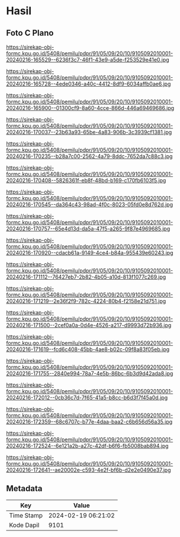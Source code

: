# Hasil

## Foto C Plano

https://sirekap-obj-formc.kpu.go.id/5408/pemilu/pdpr/91/05/09/20/10/9105092010001-20240216-165529--6236f3c7-46f1-43e9-a5de-f253529e41e0.jpg

https://sirekap-obj-formc.kpu.go.id/5408/pemilu/pdpr/91/05/09/20/10/9105092010001-20240216-165728--4ede0346-a40c-4412-8df9-6034affb0ae6.jpg

https://sirekap-obj-formc.kpu.go.id/5408/pemilu/pdpr/91/05/09/20/10/9105092010001-20240216-165900--01300cf9-8a60-4cce-866d-446a69469686.jpg

https://sirekap-obj-formc.kpu.go.id/5408/pemilu/pdpr/91/05/09/20/10/9105092010001-20240216-170037--23b63a93-65be-4a83-906b-3c3939cf1381.jpg

https://sirekap-obj-formc.kpu.go.id/5408/pemilu/pdpr/91/05/09/20/10/9105092010001-20240216-170235--b28a7c00-2562-4a79-8ddc-7652da7c88c3.jpg

https://sirekap-obj-formc.kpu.go.id/5408/pemilu/pdpr/91/05/09/20/10/9105092010001-20240216-170408--5826361f-eb8f-48bd-b169-c170fb6103f5.jpg

https://sirekap-obj-formc.kpu.go.id/5408/pemilu/pdpr/91/05/09/20/10/9105092010001-20240216-170545--da364c43-98ad-4f0c-8023-05fd0e8d762d.jpg

https://sirekap-obj-formc.kpu.go.id/5408/pemilu/pdpr/91/05/09/20/10/9105092010001-20240216-170757--65e4d13d-da5a-47f5-a265-9f87e4969685.jpg

https://sirekap-obj-formc.kpu.go.id/5408/pemilu/pdpr/91/05/09/20/10/9105092010001-20240216-170920--cdacb61a-9149-4ce4-b84a-955439e60243.jpg

https://sirekap-obj-formc.kpu.go.id/5408/pemilu/pdpr/91/05/09/20/10/9105092010001-20240216-171112--76427eb7-2b82-4b05-a10d-813f1077c269.jpg

https://sirekap-obj-formc.kpu.go.id/5408/pemilu/pdpr/91/05/09/20/10/9105092010001-20240216-171219--2e36f2f9-782c-4224-80b4-f2158e21d751.jpg

https://sirekap-obj-formc.kpu.go.id/5408/pemilu/pdpr/91/05/09/20/10/9105092010001-20240216-171500--2cef0a0a-0d4e-4526-a217-d9993d72b936.jpg

https://sirekap-obj-formc.kpu.go.id/5408/pemilu/pdpr/91/05/09/20/10/9105092010001-20240216-171619--fcd6c408-45bb-4ae8-b02c-09f8a83f05eb.jpg

https://sirekap-obj-formc.kpu.go.id/5408/pemilu/pdpr/91/05/09/20/10/9105092010001-20240216-171755--2840e994-78a7-4e5b-86bc-6b3d9d42ada8.jpg

https://sirekap-obj-formc.kpu.go.id/5408/pemilu/pdpr/91/05/09/20/10/9105092010001-20240216-172012--0cb36c7d-7f65-41a5-b8cc-b6d3f7f45a0d.jpg

https://sirekap-obj-formc.kpu.go.id/5408/pemilu/pdpr/91/05/09/20/10/9105092010001-20240216-172359--68c6707c-b77e-4daa-baa2-c6b656d56a35.jpg

https://sirekap-obj-formc.kpu.go.id/5408/pemilu/pdpr/91/05/09/20/10/9105092010001-20240216-172524--6e121a2b-a27c-42df-b6f6-fb5008bab894.jpg

https://sirekap-obj-formc.kpu.go.id/5408/pemilu/pdpr/91/05/09/20/10/9105092010001-20240216-172641--ae20002e-c593-4e2f-bf6b-d2e2e0490e37.jpg


## Metadata

| Key        | Value               |
| ---------- | ------------------- |
| Time Stamp | 2024-02-19 06:21:02 |
| Kode Dapil | 9101                |



